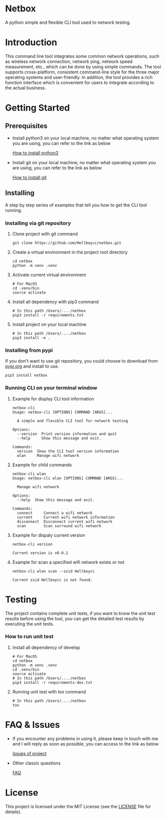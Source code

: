 # Netbox
A python simple and flexible CLI tool used to network testing.

# Introduction
This command line tool integrates some common network operations, such as wireless network connection, network ping, network speed measurement, etc., which can be done by using simple commands. The tool supports cross-platform, consistent command-line style for the three major operating systems and user-friendly. In addition, the tool provides a rich function interface which is convenient for users to integrate according to the actual business.

# Getting Started
## Prerequisites
* Install python3 on your local machine, no matter what operating system you are using, you can refer to the link as below

	[How to install python3](https://realpython.com/installing-python/)
* Install git on your local machine, no matter what operating system you are using, you can refer to the link as below

	[How to install git](https://git-scm.com/)
	
## Installing
A step by step series of examples that tell you how to get the CLI tool running.

### Installing via git repository
1. Clone project with git command

	```shell
	git clone https://github.com/Hellboycc/netbox.git
	
	```
2. Create a virtual environment in the project root directory

	```shell
	cd netbox
	python -m venv .venv
	```
3. Activate current virtual environment

	```shell
	# For MacOS
	cd .venv/bin
	source activate
	```
4. Install all dependency with pip3 command

	```shell
	# In this path /Users/..../netbox
	pip3 install -r requirements.txt
	```
5. Install project on your local machine

	```shell
	# In this path /Users/..../netbox 
	pip3 install -e .
	```
	
### Installing from pypi
If you don't want to use git repository, you could choose to download from [pypi.org](https://pypi.org/project/netbox/0.0.1/) and install to use.

```shell
pip3 install netbox
```
	
### Running CLI on your terminal window
1. Example for display CLI tool information
	
	```shell
	netbox-cli                                                                                                                                                                    
	Usage: netbox-cli [OPTIONS] COMMAND [ARGS]...
	
	  A simple and flexible CLI tool for network testing
	
	Options:
	  --version  Print version information and quit
	  --help     Show this message and exit.
	
	Commands:
	  version  Show the CLI tool version information
	  wlan     Manage wifi network
	```
2. Example for child commands
	
	```shell
	netbox-cli wlan                                                                                                                                                              
	Usage: netbox-cli wlan [OPTIONS] COMMAND [ARGS]...
	
	  Manage wifi network
	
	Options:
	  --help  Show this message and exit.
	
	Commands:
	  connect     Connect a wifi network
	  current     Current wifi network information
	  disconnect  Disconnect current wifi network
	  scan        Scan surround wifi network
	```
3. Example for dispaly current version

	```shell
	netbox-cli version   
	                                                                                                                                                         
	Current version is v0.0.1
	```
4. Example for scan a specified wifi network exists or not

	```shell
	netbox-cli wlan scan --ssid Hellboycc 
	                                                                                                                                        
	Current ssid Hellboycc is not found.
	```
	
# Testing
The project contains complete unit tests, if you want to know the unit test results before using the tool, you can get the detailed test results by executing the unit tests.
### How to run unit test
1. Install all dependency of develop

	```shell
	# For MacOS
	cd netbox
	python -m venv .venv
	cd .venv/bin
	source activate
	# In this path /Users/..../netbox
	pip3 install -r requirements-dev.txt
	```
2. Running unit test with tox command

	```shell
	# In this path /Users/..../netbox
	tox
	```

# FAQ & Issues
- If you encounter any problems in using it, please keep in touch with me and I will reply as soon as possible, you can access to the link as below

	[Issues of project](https://github.com/Hellboycc/netbox/issues)

- Other classic questions

	[FAQ](#)

# License
This project is licensed under the MIT License (see the [LICENSE](https://choosealicense.com/licenses/mit/) file for details).